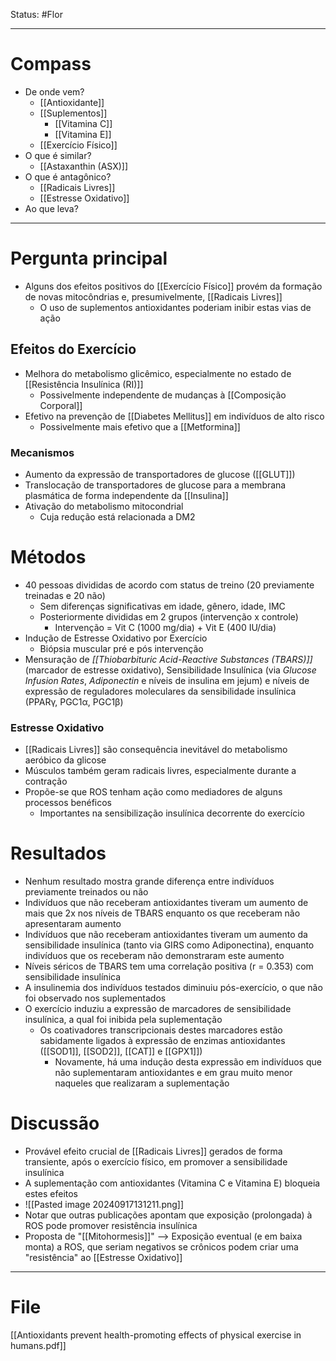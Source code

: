 Status: #Flor 

---
# Compass
- De onde vem?
	- [[Antioxidante]]
	- [[Suplementos]]
		- [[Vitamina C]]
		- [[Vitamina E]]
	- [[Exercício Físico]]
- O que é similar?
	- [[Astaxanthin (ASX)]]
- O que é antagônico?
	- [[Radicais Livres]]
	- [[Estresse Oxidativo]]
- Ao que leva?

----
# Pergunta principal
- Alguns dos efeitos positivos do [[Exercício Físico]] provém da formação de novas mitocôndrias e, presumivelmente, [[Radicais Livres]]
	- O uso de suplementos antioxidantes poderiam inibir estas vias de ação
## Efeitos do Exercício
- Melhora do metabolismo glicêmico, especialmente no estado de [[Resistência Insulínica (RI)]]
	- Possivelmente independente de mudanças à [[Composição Corporal]]
- Efetivo na prevenção de [[Diabetes Mellitus]] em indivíduos de alto risco
	- Possivelmente mais efetivo que a [[Metformina]]
### Mecanismos
- Aumento da expressão de transportadores de glucose ([[GLUT]])
- Translocação de transportadores de glucose para a membrana plasmática de forma independente da [[Insulina]]
- Ativação do metabolismo mitocondrial
	- Cuja redução está relacionada a DM2
# Métodos
- 40 pessoas divididas de acordo com status de treino (20 previamente treinadas e 20 não)
	- Sem diferenças significativas em idade, gênero, idade, IMC
	- Posteriormente divididas em 2 grupos (intervenção x controle)
		- Intervenção = Vit C (1000 mg/dia) + Vit E (400 IU/dia)
- Indução de Estresse Oxidativo por Exercício
	- Biópsia muscular pré e pós intervenção
- Mensuração de _[[Thiobarbituric Acid-Reactive Substances (TBARS)]]_ (marcador de estresse oxidativo), Sensibilidade Insulínica (via _Glucose Infusion Rates_, _Adiponectin_ e níveis de insulina em jejum) e níveis de expressão de reguladores moleculares da sensibilidade insulínica (PPARγ, PGC1α, PGC1β)
### Estresse Oxidativo
- [[Radicais Livres]] são consequência inevitável do metabolismo aeróbico da glicose
- Músculos também geram radicais livres, especialmente durante a contração
- Propõe-se que ROS tenham ação como mediadores de alguns processos benéficos
	- Importantes na sensibilização insulínica decorrente do exercício
# Resultados
- Nenhum resultado mostra grande diferença entre indivíduos previamente treinados ou não
- Indivíduos que não receberam antioxidantes tiveram um aumento de mais que 2x nos níveis de TBARS enquanto os que receberam não apresentaram aumento
- Indivíduos que não receberam antioxidantes tiveram um aumento da sensibilidade insulínica (tanto via GIRS como Adiponectina), enquanto indivíduos que os receberam não demonstraram este aumento
- Níveis séricos de TBARS tem uma correlação positiva (r = 0.353) com sensibilidade insulínica 
- A insulinemia dos indivíduos testados diminuiu pós-exercício, o que não foi observado nos suplementados
- O exercício induziu a expressão de marcadores de sensibilidade insulínica, a qual foi inibida pela suplementação
	- Os coativadores transcripcionais destes marcadores estão sabidamente ligados à expressão de enzimas antioxidantes ([[SOD1]], [[SOD2]], [[CAT]] e [[GPX1]]) 
		- Novamente, há uma indução desta expressão em indivíduos que não suplementaram antioxidantes e em grau muito menor naqueles que realizaram a suplementação
# Discussão
- Provável efeito crucial de [[Radicais Livres]] gerados de forma transiente, após o exercício físico, em promover a sensibilidade insulínica
- A suplementação com antioxidantes (Vitamina C e Vitamina E) bloqueia estes efeitos
- ![[Pasted image 20240917131211.png]]
- Notar que outras publicações apontam que exposição (prolongada) à ROS pode promover resistência insulínica
- Proposta de "[[Mitohormesis]]" --> Exposição eventual (e em baixa monta) a ROS, que seriam negativos se crônicos podem criar uma "resistência" ao [[Estresse Oxidativo]] 

----  
# File
[[Antioxidants prevent health-promoting effects of physical exercise in humans.pdf]]